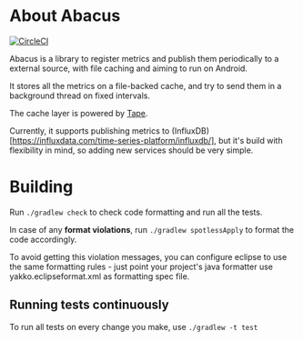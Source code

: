 # About Abacus

[![CircleCI](https://circleci.com/gh/cliixtech/abacus.svg?style=svg)](https://circleci.com/gh/cliixtech/abacus)

Abacus is a library to register metrics and publish them periodically to a external source,
with file caching and aiming to run on Android.

It stores all the metrics on a file-backed cache, and try to send them in a background thread on fixed intervals.

The cache layer is powered by [Tape](https://github.com/square/tape).

Currently, it supports publishing metrics to (InfluxDB)[https://influxdata.com/time-series-platform/influxdb/], but it's build with flexibility in mind, so adding new services should be very simple.

# Building

Run ``./gradlew check`` to check code formatting and run all the tests.

In case of any **format violations**, run ``./gradlew spotlessApply`` to format the code accordingly.

To avoid getting this violation messages, you can configure eclipse to use the same formatting
rules - just point your project's java formatter use yakko.eclipseformat.xml as formatting spec
file.

## Running tests continuously

To run all tests on every change you make, use ``./gradlew -t test``

